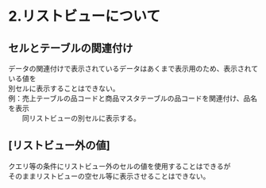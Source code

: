 # 2.リストビューについて


## セルとテーブルの関連付け  
データの関連付けで表示されているデータはあくまで表示用のため、表示されている値を  
別セルに表示することはできない。  
例：売上テーブルの品コードと商品マスタテーブルの品コードを関連付け、品名を表示  
　　同リストビューの別セルに表示する。


## [リストビュー外の値]
クエリ等の条件にリストビュー外のセルの値を使用することはできるが  
そのままリストビューの空セル等に表示させることはできない。  
